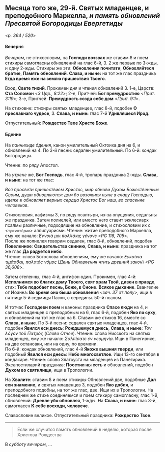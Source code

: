 
## Месяца того же, 29-й. Святых младенцев, и преподобного Маркелла, *и память обновлений Пресвятой Богородицы Евергетиды*  

<*p. 364 / 520*>

#### Вечерня

*Вечером*, не стихословим, на **Господи воззвах** же ставим 8 и поем стихиры самогласны обновлений на 
глас 6-й, 3. 2 же первые по 3-жды, и одну 2-жды. Стихиры же эти: **Обновления почитати**, 
**Обновляйтеся братие**, **Память обновлений**. **Слава, и ныне:** на тот же глас праздника **Егда 
время еже на землю пришествия Твоего**. 
  
Вход, **Свете тихий**. Прокимен дня и чтения обновлений 3. 
1-е, Царств: **Ста Соломон** <*3 Цар., 8:22*>; 
2-е, Притчей: **Бог премудростию** <*Прит. 3:19*>; 
3-е, Притчей: **Премудрость созда себе дом** <*Прит. 9:1*>. 
   
На стиховне: стихиры святых младенцев, глас 8-й, подобен **О преславнаго чудесе**, 3. 
**Слава, и ныне:** глас 7-й **Удивляшеся Ирод**. 

Отпустительный: **Рождество Твое Христе Боже**. 

#### Бдение

На *паннихиде бдения*, канон умилительный Октоиха дня на 6, и обновлений на 4. 
По 3-й песни: седален умилительный. 
По 6-й: кондак Богородицы. 

Чтение: по ряду Апостол.

На *утрене* же, **Бог Господь**, глас 4-й, тропарь праздника 2-жды. **Слава, и ныне:** на тот же глас:
 
*Вся просвети пришествием Христос, мир обнови Духом Божественным Своим, души обновляются: дом бо 
возожися ныне в славу Господню, идеже и обновляет верных сердца Христос Бог наш, во спасение человеков*.
  
Стихословия, кафизмы 3, по ряду псалтыри, из-за опущения, седальны же праздника. 
Затем полиелей, или вместо него ставит экклесиарх псалмы различные, подходящие на обновление, и 
стихословим их с <`τρανωτέρων`> аллилуариями. 
Чтение: житие преподобного Маркелла, ему же начало: *̓́Εννοιά μοι πολλάκις γέγονε* <*PG 116, 705*>.  
После же полиелея говорим седален, глас 8-й, обновлений, подобен **Повеленное**: **Свидетельства скинию**, 
**Слава, и ныне:** праздника на тот же глас **Да радуется небо**.   
Чтение: слово Богослова обновлениям, ему же начало: *̓Εγκαίνια τιμᾶσϑαι, παλαιὸς νόμος* (*День Обновления 
чтить древний закон*) <*PG 36,608*>.
  
Затем степенны, глас 4-й, антифон один. Прокимен, глас 4-й: **Исполнимся во благих дому Твоего, свят 
храм Твой, дивен в правде**, стих: **Тебе подобает песнь, Боже, в Сионе**. **Всякое дыхание**. 
Евангелие от Иоанна: **Во время оно быша обновления** <*зач. 37 от полу*>, ищи в пятницу 5-й седмицы 
Пасхи, с середины. 50-й псалом.   

И тотчас **Господеви поем** и каноны: праздника **Спасе люди** на 4, и святых младенцев с преподобным на 6, 
глас 6-й, подобен **Яко по суху**, и обновлений на тот же глас на 6. Ставим же стихов 16, вместе 
со **Слава, и ныне**.
По 3-й песни: седален святых младенцев, глас 4-й, подобен **Явился еси днесь**: **Рождшемуся днесь**, 
**Слава, и ныне:** *Τὸν λόγον τοῦ Πατρός* (*Слово Отчее*). Чтение: слово Нисского на святых младенцев, 
ему же начало: *Σαλπίσατε ἐν νεομηνίᾳ*. Ищи в Панегирике, на две остановки, или на одну, по времени.  
По 6-й: кондак обновлений, глас 4-й **Якоже вышния тверди**, или подобный **Явился еси днесь**: 
**Небо многосветлое**. Ищи 13-го сентября в кондакаре. Чтение: слово Златоуста на младенцев 
из Панегирика.   
Эксапостиларий праздника: **Посетил ны есть** и обновлений, подобен **Духом во святилищи**, ищи 
в Тропологии.  

На **Хвалите**: ставим 8 и поем стихиры Обновлений две, подобные **Дал еси знамение**, и святых 
младенцев 3, подобен **Яко добля**, и преподобного подобны, на тот же глас, две. Ищи их в Тропологии. 
На последнем же стихе соединяемся и поем стихиру самогласну, глас 1-й, обновлений: **Древле убо обновляя**, 
1-жды. На **Слава, и ныне:** глас 3-й, самогласен **К себе восходи, человече**. 

Славословие великое. Отпустительный праздника: **Рождество Твое**. 

---

> Если же случится память обновлений в неделю, которая после Христова Рождества

В *субботу вечером*, ... 
